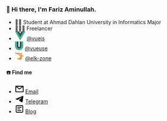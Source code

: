 
### 👋 Hi there, I'm Fariz Aminullah. 

- 🧑‍🎓 Student at Ahmad Dahlan University in Informatics Major
- 🧑🏻‍💻 Freelancer
- <img src="./icons/vuejs.svg"> [@vuejs](https://github.com/vuejs)
- <img src="./icons/vueuse.svg"> [@vueuse](https://github.com/vueuse)
- <img src="./icons/elk.svg"> [@elk-zone](https://github.com/elk-zone)


#### ☎️ Find me

- <img src="./icons/mail.svg"> [Email](mailto:farizgento909@gmail.com)
- <img src="./icons/telegram.svg"> [Telegram](https://t.me/Gentoz909)
- <img src="./icons/article.svg"> [Blog](farizgento.github.io)
